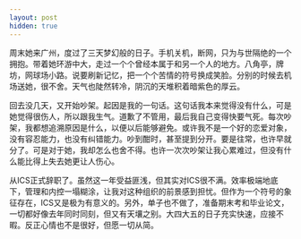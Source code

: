 ```yaml
---
layout: post
hidden: true
---
```

周末她来广州，度过了三天梦幻般的日子。手机关机，断网，只为与世隔绝的一个拥抱。带着她环游中大，走过一个个曾经本属于和另一个人的地方。八角亭，牌坊，网球场小路。说要刷新记忆，把一个个苦情的符号换成笑脸。分别的时候去机场送她，很不舍。天气也陡然转冷，阴沉的天堆积着暗紫色的厚云。

回去没几天，又开始吵架。起因是我的一句话。这句话我本来觉得没有什么，可是她觉得很伤人，所以跟我生气。道歉了不管用，最后我自己变得快要气死。每次吵架，我都想追溯原因是什么，以便以后能够避免。或许我不是一个好的恋爱对象，没有容忍能力，也没有纠错能力。吵到酣时，甚至提到分开。要是往常，也许早就分了。可是对于她，我却怎么也舍不得。也许一次次吵架让我心累难过，但没有什么能比得上失去她更让人伤心。

从ICS正式辞职了。虽然这一年受益匪浅，但其实对ICS很不满。效率极端地底下，管理和内控一塌糊涂，让我对这种组织的前景感到担忧。但作为一个符号的象征存在，ICS又是极为有意义的。另外，单子也不做了，准备期末考和毕业论文，一切都好像去年同时同刻，但又有天壤之别。大四大五的日子充实快速，应接不暇。反正心情也不是很好，但愿一切从简。